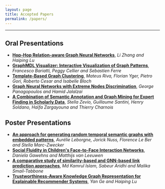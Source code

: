 ```yaml
---
layout: page
title: Accepted Papers
permalink: /papers/
---
```

---
## Oral Presentations
* [__Hop-Hop Relation-aware Graph Neural Networks__]({{site.baseurl}}GEM2020_paper_10.pdf), _Li Zhang and Haiping Lu_
* [__GraphMDL Visualizer: Interactive Visualization of Graph Patterns__]({{site.baseurl}}GEM2020_paper_7.pdf), _Francesco Bariatti, Peggy Cellier and Sebastien Ferre_
* [__Template-Based Graph Clustering__]({{site.baseurl}}GEM2020_paper_3.pdf), _Mateus Riva, Florian Yger, Pietro Gori, Roberto Cesar and Isabelle Bloch_
* [__Graph Neural Networks with Extreme Nodes Discrimination__]({{site.baseurl}}GEM2020_paper_4.pdf), _George Panagopoulos and Hamid Jalalzai_
* [__A Combination of Semantic Annotation and Graph Mining for Expert Finding in Scholarly Data__]({{site.baseurl}}GEM2020_paper_8.pdf), _Stella Zevio, Guillaume Santini, Henry Soldano, Haïfa Zargayouna and Thierry Charnois_

## Poster Presentations
* [__An approach for generating random temporal semantic graphs with embedded patterns__]({{site.baseurl}}GEM2020_paper_1.pdf), _Aurélie Leborgne, Jorick Nuss, Florence Le Ber and Stella Marc-Zwecker_
* [__Social Fluidity in Children's Face-to-Face Interaction Networks__]({{site.baseurl}}GEM2020_paper_2.pdf), _Daniela Gawehns and Matthijs van Leeuwen_
* [__A comparative study of similarity-based and GNN-based link prediction approaches__]({{site.baseurl}}GEM2020_paper_5.pdf), _Md Kamrul Islam, Sabeur Aridhi and Malika Smail-Tabbone_
* [__Trustworthiness-Aware Knowledge Graph Representation for Explainable Recommender Systems__]({{site.baseurl}}GEM2020_paper_9.pdf), _Yan Ge and Haiping Lu_